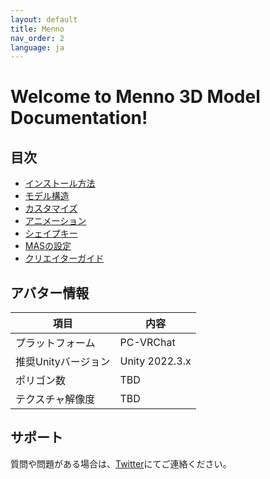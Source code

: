 ```yaml
---
layout: default
title: Menno
nav_order: 2
language: ja
---
```


# Welcome to Menno 3D Model Documentation!

## 目次

- [インストール方法](../installation/)
- [モデル構造](../structure/)
- [カスタマイズ](../customization/)
- [アニメーション](../animation/)
- [シェイプキー](../shapekeys/)
- [MASの設定](../mas-settings/)
- [クリエイターガイド](../creator-guide/)

## アバター情報

| 項目 | 内容 |
|---|---|
| プラットフォーム | PC-VRChat |
| 推奨Unityバージョン | Unity 2022.3.x |
| ポリゴン数 | TBD |
| テクスチャ解像度 | TBD |

## サポート

質問や問題がある場合は、[Twitter](https://twitter.com/mono_meruo)にてご連絡ください。 